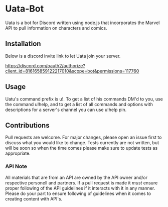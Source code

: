 # Uata-Bot

Uata is a bot for Discord written using node.js that incorporates the Marvel API to pull information on characters and comics.

## Installation

Below is a discord invite link to let Uata join your server.

https://discord.com/oauth2/authorize?client_id=816165859122217010&scope=bot&permissions=117760

## Usage

Uatu's command prefix is u!. To get a list of his commands DM'd to you, use the command u!help, and to get a list of all commands and options with descriptions for a server's channel you can use u!help pin.

## Contributions

Pull requests are welcome. For major changes, please open an issue first to discuss what you would like to change. Tests currently are not written, but will be soon so when the time comes please make sure to update tests as appropriate.

### API Note

All materials that are from an API are owned by the API owner and/or respective personell and partners. If a pull request is made it *must* ensure proper following of the API guidelines if it interacts with it in any manner. Please do your part to ensure following of guidelines when it comes to creating content with API's.
